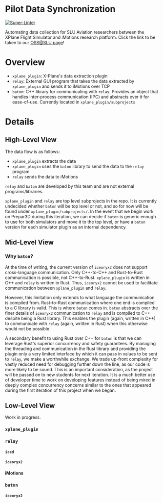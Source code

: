 # Pilot Data Synchronization
[![Super-Linter](https://github.com/<OWNER>/<REPOSITORY>/actions/workflows/<WORKFLOW_FILE_NAME>/badge.svg)](https://github.com/marketplace/actions/super-linter)

Automating data collection for SLU Aviation researchers between the XPlane Flight Simulator and iMotions research platform. Click the link to be taken to our [OSS@SLU page](https://oss-slu.github.io/docs/project_pilot_data_synchronization/about)!

# Overview
- `xplane_plugin`: X-Plane's data extraction plugin
- `relay`: External GUI program that takes the data extracted by `xplane_plugin` and sends it to iMotions over TCP
- `baton`: C++ library for communicating with `relay`. Provides an object that handles inter-process communication (IPC) and abstracts over it for ease-of-use. Currently located in `xplane_plugin/subprojects`

# Details
## High-Level View
The data flow is as follows:
- `xplane_plugin` extracts the data
- `xplane_plugin` uses the `baton` library to send the data to the `relay` program
- `relay` sends the data to iMotions

`relay` and `baton` are developed by this team and are not external programs/libraries.

`xplane_plugin` and `relay` are top level subprojects in the repo. It is currently undecided whether `baton` will be top level or not, and so for now will be found under `xplane_plugin/subprojects/`. In the event that we begin work on Prepar3D during this iteration, we can decide if `baton` is generic enough to use for both simulators and move it to the top level, or have a `baton` version for each simulator plugin as an internal dependency.

## Mid-Level View
### Why `baton`?
At the time of writing, the current version of `iceoryx2` does not support cross-language communication. Only C++-to-C++ and Rust-to-Rust communication is possible, not C++-to-Rust. `xplane_plugin` is written in C++ and `relay` is written in Rust. Thus, `iceoryx2` cannot be used to facilitate communication between `xplane_plugin` and `relay`.

However, this limitation only extends to what language the communication is compiled from. Rust-to-Rust communication where one end is compiled to a C library is valid. This is where `baton` comes in. `baton` abstracts over the finer details of `iceoryx2` communication to `relay` and is compiled to C++ despite being a Rust library. This enables the plugin (again, written in C++) to communicate with `relay` (again, written in Rust) when this otherwise would not be possible.

A secondary benefit to using Rust over C++ for `baton` is that we can leverage Rust's superior concurrency and safety guarantees. By managing the threading and communication in the Rust library and providing the plugin only a very limited interface by which it can pass in values to be sent to `relay`, we make a worthwhile exchange. We trade up-front complexity for vastly reduced need for debugging further down the line, as our code is more likely to be sound. This is an important consideration, as the project will be passed on to new students for next iteration. It is a much better use of developer time to work on developing features instead of being mired in deeply complex concurrency concerns similar to the ones that appeared during the first iteration of this project when we began.

## Low-Level View
Work in progress.

### `xplane_plugin`

### `relay`

#### `iced`

#### `iceoryx2`

#### iMotions

### `baton`

#### `iceoryx2`